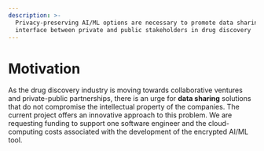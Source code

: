 ```yaml
---
description: >-
  Privacy-preserving AI/ML options are necessary to promote data sharing at the
  interface between private and public stakeholders in drug discovery
---
```


# Motivation

As the drug discovery industry is moving towards collaborative ventures and private-public partnerships, there is an urge for **data sharing** solutions that do not compromise the intellectual property of the companies. The current project offers an innovative approach to this problem. We are requesting funding to support one software engineer and the cloud-computing costs associated with the development of the encrypted AI/ML tool.
